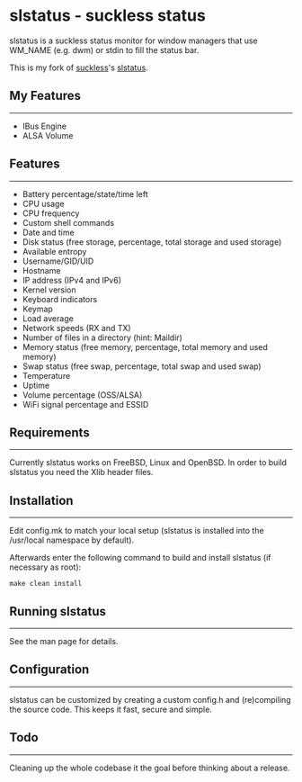 # slstatus - suckless status

slstatus is a suckless status monitor for window managers that use WM_NAME
(e.g. dwm) or stdin to fill the status bar.

This is my fork of [suckless](https://suckless.org/)'s [slstatus](https://git.suckless.org/slstatus/).

## My Features
--------
- IBus Engine
- ALSA Volume

## Features
--------
- Battery percentage/state/time left
- CPU usage
- CPU frequency
- Custom shell commands
- Date and time
- Disk status (free storage, percentage, total storage and used storage)
- Available entropy
- Username/GID/UID
- Hostname
- IP address (IPv4 and IPv6)
- Kernel version
- Keyboard indicators
- Keymap
- Load average
- Network speeds (RX and TX)
- Number of files in a directory (hint: Maildir)
- Memory status (free memory, percentage, total memory and used memory)
- Swap status (free swap, percentage, total swap and used swap)
- Temperature
- Uptime
- Volume percentage (OSS/ALSA)
- WiFi signal percentage and ESSID


## Requirements
------------
Currently slstatus works on FreeBSD, Linux and OpenBSD.
In order to build slstatus you need the Xlib header files.


## Installation
------------
Edit config.mk to match your local setup (slstatus is installed into the
/usr/local namespace by default).

Afterwards enter the following command to build and install slstatus (if
necessary as root):

    make clean install


## Running slstatus
----------------
See the man page for details.


## Configuration
-------------
slstatus can be customized by creating a custom config.h and (re)compiling the
source code. This keeps it fast, secure and simple.


## Todo
----
Cleaning up the whole codebase it the goal before thinking about a release.

